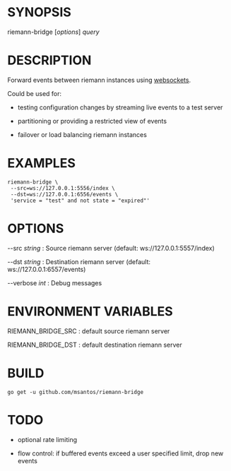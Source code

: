 # SYNOPSIS

riemann-bridge [*options*] *query*

# DESCRIPTION

Forward events between riemann instances using
[websockets](https://github.com/gorilla/websocket).

Could be used for:

* testing configuration changes by streaming live events to a test
  server

* partitioning or providing a restricted view of events

* failover or load balancing riemann instances

# EXAMPLES

~~~
riemann-bridge \
 --src=ws://127.0.0.1:5556/index \
 --dst=ws://127.0.0.1:6556/events \
 'service = "test" and not state = "expired"'
~~~

# OPTIONS

--src *string*
: Source riemann server (default: ws://127.0.0.1:5557/index)

--dst *string*
: Destination riemann server (default: ws://127.0.0.1:6557/events)

--verbose *int*
: Debug messages

# ENVIRONMENT VARIABLES

RIEMANN_BRIDGE_SRC
: default source riemann server

RIEMANN_BRIDGE_DST
: default destination riemann server

# BUILD

    go get -u github.com/msantos/riemann-bridge

# TODO

* optional rate limiting

* flow control: if buffered events exceed a user specified limit, drop
  new events
